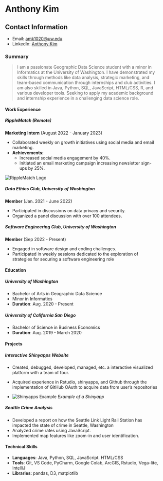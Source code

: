 # Anthony Kim

## Contact Information
- Email: [amk1020@uw.edu](mailto:amk1020@uw.edu)
- LinkedIn: [Anthony Kim](https://www.linkedin.com/in/anthony-kim-49386a191/)

### Summary
> I am a passionate Geographic Data Science student with a minor in Informatics at the University of Washington. I have demonstrated my skills through methods like data analysis, strategic marketing, and team-based communication through internships and club activities. I am also skilled in Java, Python, SQL, JavaScript, HTML/CSS, R, and various developer tools. Seeking to apply my academic background and internship experience in a challenging data science role.

#### Work Experience

##### RippleMatch (Remote)
**Marketing Intern** (August 2022 - January 2023)

- Collaborated weekly on growth initiatives using social media and email marketing.
- **Achievements**:
  - Increased social media engagement by 40%.
  - Initiated an email marketing campaign increasing newsletter sign-ups by 25%.

![RippleMatch Logo](https://pbs.twimg.com/media/FQuAIfLXoAM_082?format=jpg&name=4096x4096)

##### Data Ethics Club, University of Washington
**Member** (Jan. 2021 - June 2022)

- Participated in discussions on data privacy and security.
- Organized a panel discussion with over 100 attendees.

##### Software Engineering Club, University of Washington
**Member** (Sep 2022 - Present)

- Engaged in software design and coding challenges.
- Participated in weekly sessions dedicated to the exploration of strategies for securing a software engineering role

#### Education

##### University of Washington
- Bachelor of Arts in Geographic Data Science
- Minor in Informatics
- **Duration**: Aug. 2020 - Present

##### University of California San Diego
- Bachelor of Science in Business Economics
- **Duration**: Aug. 2019 - March 2020

#### Projects

##### Interactive Shinyapps Website
- Created, debugged, developed, managed, etc. a interactive visualized platform with a team of four.
- Acquired experience in Rstudio, shinyapps, and Github through the implementation of GitHub OAuth to acquire data from user’s repositories

- ![Shinyapps Example](https://amk002.shinyapps.io/BD3Group/?_ga=2.146743412.1904948407.1630726888-1439134486.1622003163 ) *Example of a Shinyapp*

##### Seattle Crime Analysis
- Developed a report on how the Seattle Link Light Rail Station has impacted the state of crime in Seattle, Washington
- Analyzed crime rates using JavaScript.
- Implemented map features like zoom-in and user identification.

#### Technical Skills

- **Languages**: Java, Python, SQL, JavaScript. HTML/CSS
- **Tools**: Git, VS Code, PyCharm, Google Colab, ArcGIS, Rstudio, Vega-lite, IntelliJ
- **Libraries**: pandas, D3, matplotlib

